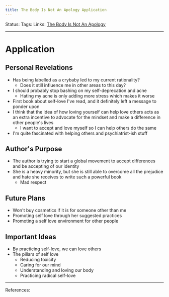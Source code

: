 ```yaml
---
title: The Body Is Not An Apology Application
---
```

Status:
Tags:
Links: [The Body Is Not An Apology](out/the-body-is-not-an-apology.md)
___
# Application
## Personal Revelations
- Has being labelled as a crybaby led to my current rationality?
	- Does it still influence me in other areas to this day?
- I should probably stop bashing on my self-deprecation and acne
	- Hating my acne is only adding more stress which makes it worse
- First book about self-love I've read, and it definitely left a message to ponder upon
- I think that the idea of how loving yourself can help love others acts as an extra incentive to advocate for the mindset and make a difference in other people's lives
	- I want to accept and love myself so I can help others do the same
- I'm quite fascinated with helping others and psychiatrist-ish stuff
## Author's Purpose
- The author is trying to start a global movement to accept differences and be accepting of our identity
- She is a heavy minority, but she is still able to overcome all the prejudice and hate she receives to write such a powerful book
	- Mad respect
## Future Plans
- Won't buy cosmetics if it is for someone other than me
- Promoting self love through her suggested practices
- Promoting a self love environment for other people
## Important Ideas
- By practicing self-love, we can love others
- The pillars of self love
	- Reducing toxicity
	- Caring for our mind
	- Understanding and loving our body
	- Practicing radical self-love
___
References:
